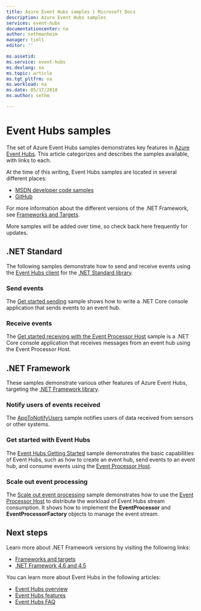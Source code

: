 ```yaml
---
title: Azure Event Hubs samples | Microsoft Docs
description: Azure Event Hubs samples 
services: event-hubs
documentationcenter: na
author: sethmanheim
manager: timlt
editor: ''

ms.assetid: 
ms.service: event-hubs
ms.devlang: na
ms.topic: article
ms.tgt_pltfrm: na
ms.workload: na
ms.date: 05/17/2018
ms.author: sethm

---
```


# Event Hubs samples 

The set of Azure Event Hubs samples demonstrates key features in [Azure Event Hubs](/azure/event-hubs/). This article categorizes and describes the samples available, with links to each.

At the time of this writing, Event Hubs samples are located in several different places:

- [MSDN developer code samples](https://code.msdn.microsoft.com/site/search?query=event%20hubs&f%5B0%5D.Value=event%20hubs&f%5B0%5D.Type=SearchText&ac=5)
- [GitHub](https://github.com/Azure/azure-event-hubs/tree/master/samples)

For more information about the different versions of the .NET Framework, see [Frameworks and Targets](/dotnet/articles/standard/frameworks).

More samples will be added over time, so check back here frequently for updates.

## .NET Standard

The following samples demonstrate how to send and receive events using the [Event Hubs client](https://github.com/Azure/azure-event-hubs-dotnet/blob/master/readme.md) for the [.NET Standard library](/dotnet/articles/standard/library).

### Send events 

The [Get started sending](https://github.com/Azure/azure-event-hubs/tree/master/samples/DotNet/Microsoft.Azure.EventHubs/SampleSender) sample shows how to write a .NET Core console application that sends events to an event hub.

### Receive events 

The [Get started receiving with the Event Processor Host](https://github.com/Azure/azure-event-hubs/tree/master/samples/DotNet/Microsoft.Azure.EventHubs/SampleEphReceiver) sample is a .NET Core console application that receives messages from an event hub using the Event Processor Host.

## .NET Framework	

These samples demonstrate various other features of Azure Event Hubs, targeting the [.NET Framework library](/dotnet/framework/index).
 
### Notify users of events received

The [AppToNotifyUsers](https://github.com/Azure-Samples/event-hubs-dotnet-user-notifications) sample notifies users of data received from sensors or other systems.

### Get started with Event Hubs 

The [Event Hubs Getting Started](https://code.msdn.microsoft.com/Service-Bus-Event-Hub-286fd097) sample demonstrates the basic capabilities of Event Hubs, such as how to create an event hub, send events to an event hub, and consume events using the [Event Processor Host](https://www.nuget.org/packages/Microsoft.Azure.ServiceBus.EventProcessorHost/).

### Scale out event processing 

The [Scale out event processing](https://code.msdn.microsoft.com/Service-Bus-Event-Hub-45f43fc3) sample demonstrates how to use the [Event Processor Host](https://www.nuget.org/packages/Microsoft.Azure.ServiceBus.EventProcessorHost/) to distribute the workload of Event Hubs stream consumption. It shows how to implement the **EventProcessor** and **EventProcessorFactory** objects to manage the event stream. 

## Next steps

Learn more about .NET Framework versions by visiting the following links:

- [Frameworks and targets](/dotnet/articles/standard/frameworks)
- [.NET Framework 4.6 and 4.5](/dotnet/framework/index)

You can learn more about Event Hubs in the following articles:

- [Event Hubs overview](event-hubs-what-is-event-hubs.md)
- [Event Hubs features](event-hubs-features.md)
- [Event Hubs FAQ](event-hubs-faq.md)